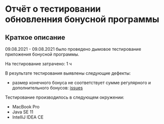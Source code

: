 # Отчёт о тестировании обновленния бонусной программы

## Краткое описание

09.08.2021 - 09.08.2021 было проведено дымовое тестирование приложения бонусной программы.

На тестирование затрачено: 1 ч

В результате тестирования выявлены следующие дефекты:
* размер конечного бонуса не соответствует сумме регулярного и дополнительного бонусов: [issues](https://github.com/DariaSeliverstova/programming_dorabotka/issues/2)


Тестирование производилось в следующем окружении:
* MacBook Pro
* Java SE 11
* IntelliJ IDEA CE
